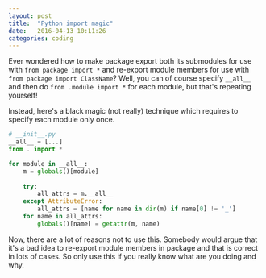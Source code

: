 ```yaml
---
layout: post
title:  "Python import magic"
date:   2016-04-13 10:11:26
categories: coding
---
```


Ever wondered how to make package export both its submodules for use with `from package import *` and re-export module members for use with
`from package import ClassName`? Well, you can of course specify `__all__` and
then do `from .module import *` for each module, but that's repeating yourself!

Instead, here's a black magic (not really) technique which requires to specify
each module only once.

<cut/>

```python
# __init__.py
__all__ = [...]
from . import *

for module in __all__:
    m = globals()[module]
    
    try:
        all_attrs = m.__all__
    except AttributeError:
        all_attrs = [name for name in dir(m) if name[0] != '_']
    for name in all_attrs:
        globals()[name] = getattr(m, name)
```

Now, there are a lot of reasons not to use this. Somebody would argue that it's
a bad idea to re-export module members in package and that is correct in lots of
cases. So only use this if you really know what are you doing and why.
